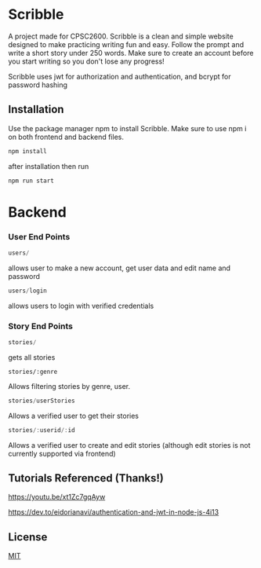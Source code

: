 
# Scribble

A project made for CPSC2600. Scribble is a clean and simple website designed to make practicing writing fun and easy. Follow the prompt and write a short story under 250 words. Make sure to create an account before you start writing so you don't lose any progress! 

Scribble uses jwt for authorization and authentication, and bcrypt for password hashing

## Installation

Use the package manager npm to install Scribble. Make sure to use npm i on both frontend and backend files.

```bash
npm install 
```
after installation then run
```bash
npm run start
```

# Backend
### User End Points
```js
users/
```
allows user to make a new account, get user data and edit name and password
```js
users/login
```
allows users to login with verified credentials

### Story End Points
```js
stories/ 
```
gets all stories
```
stories/:genre
```
Allows filtering stories by genre, user.
```js
stories/userStories
```
Allows a verified user to get their stories
```js
stories/:userid/:id
``` 
Allows a verified user to create and edit stories (although edit stories is not currently supported via frontend)

## Tutorials Referenced (Thanks!)
https://youtu.be/xt1Zc7gqAyw

https://dev.to/eidorianavi/authentication-and-jwt-in-node-js-4i13

## License

[MIT](https://choosealicense.com/licenses/mit/)

